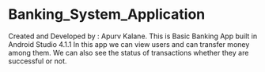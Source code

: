 # Banking_System_Application
Created and Developed by : Apurv Kalane.
	This is Basic Banking App built in Android Studio 4.1.1
	In this app we can view users and can transfer money among them. We can also see the status of transactions whether they are successful or not.
